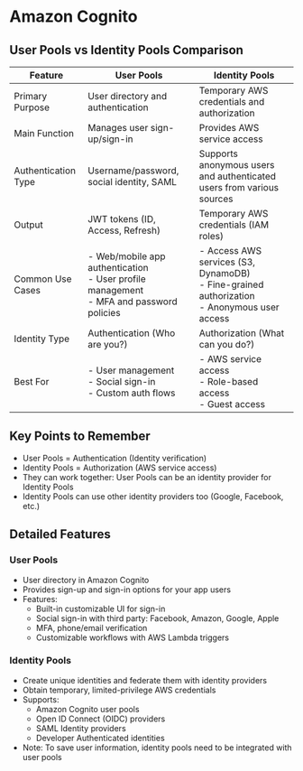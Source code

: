 # Amazon Cognito

## User Pools vs Identity Pools Comparison

| Feature             | User Pools                                                                                  | Identity Pools                                                                                  |
| ------------------- | ------------------------------------------------------------------------------------------- | ----------------------------------------------------------------------------------------------- |
| Primary Purpose     | User directory and authentication                                                           | Temporary AWS credentials and authorization                                                     |
| Main Function       | Manages user sign-up/sign-in                                                                | Provides AWS service access                                                                     |
| Authentication Type | Username/password, social identity, SAML                                                    | Supports anonymous users and authenticated users from various sources                           |
| Output              | JWT tokens (ID, Access, Refresh)                                                            | Temporary AWS credentials (IAM roles)                                                           |
| Common Use Cases    | - Web/mobile app authentication<br>- User profile management<br>- MFA and password policies | - Access AWS services (S3, DynamoDB)<br>- Fine-grained authorization<br>- Anonymous user access |
| Identity Type       | Authentication (Who are you?)                                                               | Authorization (What can you do?)                                                                |
| Best For            | - User management<br>- Social sign-in<br>- Custom auth flows                                | - AWS service access<br>- Role-based access<br>- Guest access                                   |

## Key Points to Remember

- User Pools = Authentication (Identity verification)
- Identity Pools = Authorization (AWS service access)
- They can work together: User Pools can be an identity provider for Identity Pools
- Identity Pools can use other identity providers too (Google, Facebook, etc.)

## Detailed Features

### User Pools

- User directory in Amazon Cognito
- Provides sign-up and sign-in options for your app users
- Features:
  - Built-in customizable UI for sign-in
  - Social sign-in with third party: Facebook, Amazon, Google, Apple
  - MFA, phone/email verification
  - Customizable workflows with AWS Lambda triggers

### Identity Pools

- Create unique identities and federate them with identity providers
- Obtain temporary, limited-privilege AWS credentials
- Supports:
  - Amazon Cognito user pools
  - Open ID Connect (OIDC) providers
  - SAML Identity providers
  - Developer Authenticated identities
- Note: To save user information, identity pools need to be integrated with user pools

